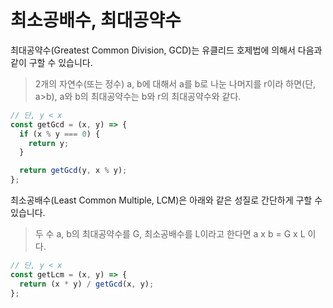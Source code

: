 # 최소공배수, 최대공약수

최대공약수(Greatest Common Division, GCD)는 유클리드 호제법에 의해서 다음과 같이 구할 수 있습니다.

> 2개의 자연수(또는 정수) a, b에 대해서 a를 b로 나눈 나머지를 r이라 하면(단, a>b), a와 b의 최대공약수는 b와 r의 최대공약수와 같다.

```js
// 단, y < x
const getGcd = (x, y) => {
  if (x % y === 0) {
    return y;
  }

  return getGcd(y, x % y);
};
```

최소공배수(Least Common Multiple, LCM)은 아래와 같은 성질로 간단하게 구할 수 있습니다.

> 두 수 a, b의 최대공약수를 G, 최소공배수를 L이라고 한다면 a x b = G x L 이다.

```js
// 단, y < x
const getLcm = (x, y) => {
  return (x * y) / getGcd(x, y);
};
```
